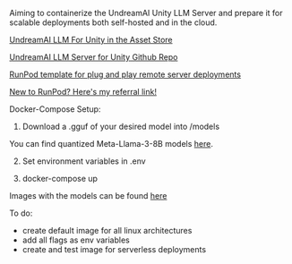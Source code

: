 Aiming to containerize the UndreamAI Unity LLM Server and prepare it for scalable deployments both self-hosted and in the cloud.

[UndreamAI LLM For Unity in the Asset Store](https://assetstore.unity.com/packages/tools/ai-ml-integration/llm-for-unity-273604)

[UndreamAI LLM Server for Unity Github Repo](https://github.com/undreamai/LlamaLib)

[RunPod template for plug and play remote server deployments](https://www.runpod.io/console/explore/cgknslt3bl)

[New to RunPod? Here's my referral link!](https://runpod.io?ref=muhg2w55)

Docker-Compose Setup:

1) Download a .gguf of your desired model into /models

You can find quantized Meta-Llama-3-8B models [here](https://huggingface.co/lmstudio-community/Meta-Llama-3-8B-Instruct-GGUF/tree/main). 

2) Set environment variables in .env

3) docker-compose up

Images with the models can be found [here](https://hub.docker.com/r/teocholakov/undream_server/tags)


To do:
- create default image for all linux architectures
- add all flags as env variables
- create and test image for serverless deployments
